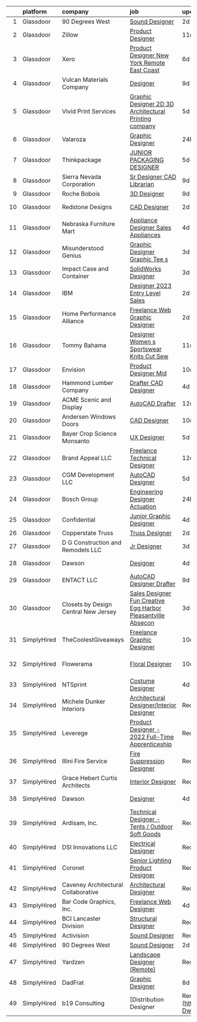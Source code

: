

|    | platform    | company                              | job                                                                                                                                                                                                                                                                                                                                                                                                                                                                                                                                                                                                                                                                                                                                                                                                                                                                                                                                                                                                                                                                                                                                                                                                                                                                                                                                                                                                                                                                                                                                   | update_time   | location                     |
|---:|:------------|:-------------------------------------|:--------------------------------------------------------------------------------------------------------------------------------------------------------------------------------------------------------------------------------------------------------------------------------------------------------------------------------------------------------------------------------------------------------------------------------------------------------------------------------------------------------------------------------------------------------------------------------------------------------------------------------------------------------------------------------------------------------------------------------------------------------------------------------------------------------------------------------------------------------------------------------------------------------------------------------------------------------------------------------------------------------------------------------------------------------------------------------------------------------------------------------------------------------------------------------------------------------------------------------------------------------------------------------------------------------------------------------------------------------------------------------------------------------------------------------------------------------------------------------------------------------------------------------------|:--------------|:-----------------------------|
|  1 | Glassdoor   | 90 Degrees West                      | [Sound Designer](https://www.glassdoor.com/partner/jobListing.htm?pos=106&ao=1110586&s=58&guid=000001833095067599844d37318fbd9d&src=GD_JOB_AD&t=SR&vt=w&ea=1&cs=1_2f0c4f08&cb=1662967416991&jobListingId=1008129217065&cpc=149B3D5996025BBA&jrtk=3-0-1gco9a1klj4hr801-1gco9a1l4h4dk800-ab4b984b42557acb--6NYlbfkN0DdLn5tXN_RiyJSiFodarGZFJKa8s6F6AK0THPBWp05MWFlkDe5FfH80RFthirOBdvnGxIGgD2OZpTAG7KAbVEBNezLEazsar8xjlqWzN9jJGLSv9lbunwqwfJ8_STZmDELIwLfBYLjdEWYtzi-gwNrhIz-Gtuz_AFQaq4bMUqsItB6iQm1_ip4KxKzXZRfX64FGGgpNwngZ7XgyMBsPtz-wNHIfLmisrb6w2pvbjnLiJuUAVI9kRRUB8nNsmhNAfe_Yau4l3QzCvh4A2ZSbLAnf7ek8J5cCeE2DLmw0KdJpJG3O-_FdvE3nRhP9SuOp-pD83n0D-i2DCwf50pc-UVpyI2NGaE7IX6NMUiC2LYZowG0Ebm6sDGmnzBxM_9yjj_NOuGwfZnBzScZcaXD2J4lUksFkdo0ozMZOC4o0rNGJV8POLtiSGTbYZbLqVTx5heM9_HNvsPWd8bJIHmteOQ9ZeT-HfLVvMdo6ci1W6AooVPUdIUixRHU)                                                                                                                                                                                                                                                                                                                                                                                                                                                                                                                                                                                                                                                                                             | 2d            | Remote                       |
|  2 | Glassdoor   | Zillow                               | [Product Designer](https://www.glassdoor.com/partner/jobListing.htm?pos=109&ao=1110586&s=58&guid=000001833095067599844d37318fbd9d&src=GD_JOB_AD&t=SR&vt=w&cs=1_fd6c6466&cb=1662967416991&jobListingId=1008105734825&cpc=3BA4CE39D5B5DEF5&jrtk=3-0-1gco9a1klj4hr801-1gco9a1l4h4dk800-923d093315a463c1--6NYlbfkN0ANMurRYyPEXg08u6OamUd1Mvhk-zhFSGYIZgoJR86UvYL2v6MoUqae-sD5DnU21vqzMUfcrlxXldGlpvZ_A9LcSbv7fieDI5Q_e0eCDabZQJSfXOKXU7HhyZwRBWFH68mW2QkyUBY-1UqPK4A2Y0SDj9Q6XtG2RXC_FvaVnw66ZvehczXT0hXJyN8LrqdK0g2bmUB2rwIFREQVbNG684pr7FyfZvN_aUfdj6uL5FzPBeDArP-d4Ox1vJ6t0BovhkDRDLBwgnzcjA-v6wsQOKJPgiA_iTfETW4V-5e8ImkTDkYCyuLySIhQwb3YZDqryZyJUVwMSDnNCprxyA5L8rjqT-aB7AlRQNaKwS6OPqJ2R7Ccr7hFps-DmxWS5n3hwoV3XSWQCzFIhsNcD65FBuYKjW-yxAKBfBChAwC5wqq5IwD0-701BXJxNg2FxrBaJPUPK8bxtVMZ8OST-ABEAGriE3IRtbbS9FeCWpG8Rqm_3k2NbbH7CpMeLU0gnkpRPNteFE5ZaXpGpKjgs5NvED6ICcHS_VWX3NP8s11c55-PZecbjT-5-3TsQKP1_rFvlEVnLrbAJ9E2e4vFwrq-MhcWnViLbzatpmP_58gfeAIEtusJIhT1XAtoUY3F3PpGUmRyso2WoIUpj2NTVxkwkQUqfyYp42L50EZCDZul2ZyYKtrNyy_5Ub4BjNTB9JvCTyAWonJDLiPJGbf1aSgcz5TfEY6qbqlHJb_lMq25mFEKyM6WsK8C7_fP-HIf4aN3zeGZJia6dxIKpoLxlbtVnY3Ln0e058TpNWlHd6LmOqsY8QmE-Dq5EYqMMBVLQlPbQHPFxlZ7AgKVxJPrW1c91yNpPBA0IccfAlAVKEnjIkzymGzLyT24txb7Cvmkeq8VP1g%3D)                                                                                                                                                                                                                                                                                  | 11d           | Remote                       |
|  3 | Glassdoor   | Xero                                 | [Product Designer   New York   Remote  East Coast ](https://www.glassdoor.com/partner/jobListing.htm?pos=121&ao=1110586&s=58&guid=000001833095067599844d37318fbd9d&src=GD_JOB_AD&t=SR&vt=w&cs=1_41be224e&cb=1662967416992&jobListingId=1008119464057&cpc=280AB1FAEDD8D536&jrtk=3-0-1gco9a1klj4hr801-1gco9a1l4h4dk800-d42ffd1146131f09--6NYlbfkN0COvs0giDBQSZxCgxtGlP9F2rqb7f8qKMvTQKRfo9Z2aBBfdNwhT-PCbca6Tg6UbePLXSL2kZ8wB6QVlHX3jNKcLB3QdhbnaHtCR8dPv0f5XN7MxS1xg2rPm-swsPuD68rYGuZICUqkSSh1BmczAVfWYENYm4GY3NcwVq0TyWHY8ONw9rx7low6CFFsyZyTqD3aaqxgsjtyJfU2QzhKq0GNUkSRbRx1J547Dmd5C_efPeqWk_1LrlQEbAZuTqX5JC2XPFW_Ho7xWWE8MojFemck_zIpUl_m-fiBeF4CbD-eY9MNkyGGWikTqcCroa15RuLdbyQRUj_KP8TfVgRbl-6HHba4M-DItiZpBG20rv7jwQsEIsL-txxw08HJAUu1bQmeBr29vbZhCgpDHUvwAEpmD0-k7UNCNhvJqFbOaxSKUWiKtkJISVZE4HzqrVV13hAtpk7SiOMJixSWFiMKxrol6r2SHj-87HY_2z7jMqOmbJ0k52EuXFHCpzngMSQmOWTwPINn0nokyo3FUGXb5-ly08tkjZV6MhNuyw-OXkewYCwSONHHG2sbHAqcMPS0Zdg%3D)                                                                                                                                                                                                                                                                                                                                                                                                                                                                                                                                                                                 | 6d            | Remote                       |
|  4 | Glassdoor   | Vulcan Materials Company             | [Designer](https://www.glassdoor.com/partner/jobListing.htm?pos=122&ao=1110586&s=58&guid=000001833095067599844d37318fbd9d&src=GD_JOB_AD&t=SR&vt=w&ea=1&cs=1_bec5d669&cb=1662967416993&jobListingId=1008114278570&cpc=84DBBAA61F05C438&jrtk=3-0-1gco9a1klj4hr801-1gco9a1l4h4dk800-56943ce7c08e077f--6NYlbfkN0AEvZoegO_jHnq5KV26G67eWXKBs_BxN2zddcmMCaXAesBSOgTCT5DsHFj97Iv0f87CbrNyUAAVRW0077dpKoe-iwiDJ9BY04NBsV6fh41C90DUyA4XSITbSqvgDphEnbZTaXfzapCyd6MHj-BYJ-1fa02IGqqDEutU8ynsAIvvbPTlCqlndkABZ5pEzj4CPB5Un3uYtJ63D-K50Epw6wlXEr502HsVRfSQ4UiKidCfFfS77J4-i7hyqRDIgd99RZUAcBwbMF9Q7trrNmHCwrYYGuPVkjtcBHJ43yxTeZvEiGCGxtD_RzuoMw3x5WE27vStBu4aeCiel_VgxLdVGmJeFHisvylhIUVPq56EAo-T8sGCD_jSRH1EHlGA7t_3jNTBGH_DEgewRr8ZjWJJH7AL6jzUC3hqyIHMDJM-myIZEjtLDw3_sWNGTDV1KL-7319bWV8R0MOIOgMeSBstH4gbNdvDisBb7vPHUCY2C_WYDqhbIqW2vRl5rA5G_Lvyf-3Wi7czjJoZdw%3D%3D)                                                                                                                                                                                                                                                                                                                                                                                                                                                                                                                                                                                                                                                                       | 9d            | Birmingham, AL               |
|  5 | Glassdoor   | Vivid Print Services                 | [Graphic Designer  2D   3D Architectural Printing company ](https://www.glassdoor.com/partner/jobListing.htm?pos=119&ao=1110586&s=58&guid=000001833095067599844d37318fbd9d&src=GD_JOB_AD&t=SR&vt=w&ea=1&cs=1_feb9b7cc&cb=1662967416992&jobListingId=1008121826162&cpc=A65DF3A704A48F9B&jrtk=3-0-1gco9a1klj4hr801-1gco9a1l4h4dk800-6d07501a753a39fe--6NYlbfkN0ACTeRvGRFS6hadW-07x_K1RnsIE8OdH4tufuZ5eRAiXsy0w5YibZOSJfbb0t7u7knGur1MZ-GmDUvE1SOpAWM5qP5oym0oaJHlEaJyuHJIYnySQnGZkAxX0Ul4hjtIbyFip96yasaCS5Zh48T8x1riyFEQNA9i2BKg4LCpvDPQMIE0KRQzSjWGMuHj-d7J9l7AQooVJ1PY_EIr97crvSkkf43bqiVJ01fcjvqkQ4XQ7dZUgOQOXMzI9R8wa-rlLxF6H_yFN8YxZ_Ech7zovQNeAqcKzpe7BPPLwYnRBkq8u1LDxHkd1g9TVxYpjCF5bN9R54AaTdwRvuwplu5Bw0FZ3rhGwmeMT-vO_naNGNloeptGFvpgFQEkPz_n6yxKg5C-DVOvVHzFFskT0EShLL761F2jVLu2wpZEnWLO-zCZ9yykFeU183-ta1exdrihM7uS-wTZ5jAY7Q306VCOEY24HjDZK2rKiUc1HxC4L3V_F-6HPNRISdM5Uy0A7cqPu9lxfHU7wqzVkl7py2XJ1hmI-fynUMu3-89XkCTMbt_fLQ%3D%3D)                                                                                                                                                                                                                                                                                                                                                                                                                                                                                                                                                                                      | 5d            | New York, NY                 |
|  6 | Glassdoor   | Valaroza                             | [Graphic Designer](https://www.glassdoor.com/partner/jobListing.htm?pos=120&ao=1110586&s=58&guid=000001833095067599844d37318fbd9d&src=GD_JOB_AD&t=SR&vt=w&ea=1&cs=1_09f3f982&cb=1662967416992&jobListingId=1008131768890&cpc=5C70DC7FEE0D01B1&jrtk=3-0-1gco9a1klj4hr801-1gco9a1l4h4dk800-e6267bfd659e4f23--6NYlbfkN0AtR68e5gWpPxoovZgA7Udo-dcymoK0NpHFMpIgh7LYzwChfRPQL3OTxXxj4HEbQwurG7EWTXZyZ47nfWRyduCn3wXSuVtnUFNfQIbI_3fmKc8qm7hOY_FTyyS4zJWbe2OsX07m0XnTZx5YC1tPO94b4DkFMVgNJJR9Xe881P_pQptEBc7MH2yAG1_g-4NQwG0X5m7EdvpbiYI0mOGTE7zenix4NcvMyEhV2r2Jv2aVMBFY29nKCVVO3kbYZ-zjlK1KOf-QbwCQ2Z-63aIEqlePCrlTX5ilhCd4VVFjej_-tnYGieptxGZvfCCSSq-IbuHiulhSm3A3v-foM_xgo3Wjpif2atQtTJ9klaZwrlCH8coZTa40depe9XhdXUsqgXIySnfu4hOiXj-ayzDQUoaoQrH2WyQpupxLwiJksJvscDaTlf_r3Eqa_Wq9Lx3yGNqnBppWmgjEoY8d94z9GTwuThCtJ4mUlGkaSZwK6RblEJt931xE2FtraMg3lqsMz-jtOxn30UxCAQ%3D%3D)                                                                                                                                                                                                                                                                                                                                                                                                                                                                                                                                                                                                                                                               | 24h           | Kansas City, MO              |
|  7 | Glassdoor   | Thinkpackage                         | [JUNIOR PACKAGING DESIGNER](https://www.glassdoor.com/partner/jobListing.htm?pos=125&ao=1110586&s=58&guid=000001833095067599844d37318fbd9d&src=GD_JOB_AD&t=SR&vt=w&ea=1&cs=1_a400d1e0&cb=1662967416993&jobListingId=1008120815731&cpc=82B3195DA92CAF92&jrtk=3-0-1gco9a1klj4hr801-1gco9a1l4h4dk800-dc8a50ed25998491--6NYlbfkN0AuM2h-FiZ6pxynkFwuURbyk3E40t-YBgtquBS1k8iiYKbZwF-gcUOp-YpCknliwipHRnu8VAtQjUHCW9hggfGl4hnlPlMkaZTH1o3s5IrnqRXB0KOXgk-5XhkOkeVkfyffUToh202prnM7r-Vi7fgzwiT1ev-hpx8-nYxdXwEEOiEBhrOWM8S-bnuM1RG2QTmAOvqTSFXIJC8WEvJnWSq1A3HJ72JmUJg7j5Z8SfkObbTX1rN--zh0VIFyimVSif6ysDoA9VVMKOe3dUCnfnRM5fBGNKyra70A042GgVoRIYpyxXajRH_DmgwuSTs_WaK1uhowvGNF1yMYfl9d8dO_4DOAGXGGXalDQ93_AoFGU1FoZzw78RVeIcZ8gs19S4ZN5NK9bxQ-MB5GGi_5SavQyp2nwGULA7I6vXhZNqz4ZZoYlObsfYgGPpV1UB2iL9kpxZhiMSaXyN0myanrITXu9BwZinpAnIAvQwCBqNpdFsOmks-w5QnNyaDugBPrmTM%3D)                                                                                                                                                                                                                                                                                                                                                                                                                                                                                                                                                                                                                                                                    | 5d            | New York, NY                 |
|  8 | Glassdoor   | Sierra Nevada Corporation            | [Sr  Designer   CAD Librarian](https://www.glassdoor.com/partner/jobListing.htm?pos=127&ao=1110586&s=58&guid=000001833095067599844d37318fbd9d&src=GD_JOB_AD&t=SR&vt=w&cs=1_2625a4b0&cb=1662967416993&jobListingId=1008114666264&cpc=39A4E8CE329AB187&jrtk=3-0-1gco9a1klj4hr801-1gco9a1l4h4dk800-9855b2237fa54215--6NYlbfkN0D62_JHbrgYxlviA7FwbPsL4TkqsqsoMMqCOTnkHNAsjFce8vIDdSOySZ44GhM1jDwBKAe_FvLiNSXhVHoHiUol91HJUqdRO_QRcBG0p31Rdlq_yi3AbWoVwQUWgP5XCtf40fhMkiszQPii2jrnypQwa3hpjFU2G01zAvcuj8LbkHX-3RIUXxEovcrVNeF0U3VM7bjb-krSR8JRyqISmmppUxq7Ld53JCzzlVuzAXJUuYqlflPcqTJF-TrOzq4YSfwhGKFF7VfBGPKP7jcxHld8yMQHCimlR5dyswCUkQODt63NzKf6KwUJEL2MFZhRWSp_XPljuvyRpFHfh-BIQJBBON8Qa_9nBmITNmxVnk11jKGVLgIW0dk9E1yzoMvsUSTccaIuUaiXb-fVugMxONjO_UXOKCOQDpp2WPWFPaB11ScNMRPeFi8INiwI00-DMQDYNnia9ekgqOAXhNyGd_w-t2BNyJCRgk-si68I4LE7YJ4SlHtZivqJyt3OxthNoFeCylMZNCDu2MK6ZjPjYzSBqsR5XnlTDmRP16c8TRYmPA%3D%3D)                                                                                                                                                                                                                                                                                                                                                                                                                                                                                                                                                                                                                        | 9d            | Englewood, CO                |
|  9 | Glassdoor   | Roche Bobois                         | [3D Designer](https://www.glassdoor.com/partner/jobListing.htm?pos=108&ao=1110586&s=58&guid=000001833095067599844d37318fbd9d&src=GD_JOB_AD&t=SR&vt=w&ea=1&cs=1_27cda034&cb=1662967416991&jobListingId=1008113790270&cpc=D01F56F24F237C35&jrtk=3-0-1gco9a1klj4hr801-1gco9a1l4h4dk800-e43f062140853234--6NYlbfkN0BKk0BP73Edisr-wZ1rS4C1GbKnMOsvdEpjijXua_ZIviSv3mvQFk-cfmaFMWQT51CDV1OtzRpnb5dnmyueFdsVUe5Hd5waglllH795DWP34YlpCryXhAavGH9OU89PQKkwlEfQkedyRUJEOTI-GBL2gjSbdos3_qHMhupJS_RKWMJdVNWe8A-WOqcARP-DiMkSjsCoJDKsK54wb5zxEgYXtJ8qcqKiA1jDpxKXCnssWUXEcuLbF_d3801YI7odJSk0IX3N-jfvCHXieMOkREEmMQyimi3JKSZW47gwq6KzC8IbFJ4LiK2qvYpdtOZhNNxsInESYQ4Z0Yp1LGFLqrnKJBBtYZ_nJXOQ5AWzfyL2-3NETA7uIqArvICWMMy8oqBrE0xwOvdJALftNhTqhJctXShlulp-YZRvkqUHKVSrIIugs9XX3Z80TTUHbbT0tdLjiDissu-xQlz6C52k4pBKoEpz96yqxE-3F4vsRBbhnmgP2tcsVVVb)                                                                                                                                                                                                                                                                                                                                                                                                                                                                                                                                                                                                                                                                                                | 9d            | Chicago, IL                  |
| 10 | Glassdoor   | Redstone Designs                     | [CAD Designer](https://www.glassdoor.com/partner/jobListing.htm?pos=117&ao=1110586&s=58&guid=000001833095067599844d37318fbd9d&src=GD_JOB_AD&t=SR&vt=w&ea=1&cs=1_3c1f6a80&cb=1662967416992&jobListingId=1008129161920&cpc=C17E88BEEFAF6676&jrtk=3-0-1gco9a1klj4hr801-1gco9a1l4h4dk800-d4798d5411efaf2e--6NYlbfkN0DXWux1WQIe7je0xsE_mThw1Q6JJFpn5k5wpj29FbMjA0GnifkvNQIdq2lDpmuENrWWDVJ0TnhKybZhiQnAydaAlUWUpP5_tJCx_787kJAyM6TqlDkqFc6RK1X2M7VwZss9tCZyVeHX_kcmgHdRTy4ZJPmGVst9wVjKhOpu5HCyobnXwHvpOd87mybYsm1ctJFTLNnabW4jzcER_8_umu8ON12X5ZjfRKUu-61EV2wnrmJ2SCRM7UwH6dJYiWsAkTK0buRLGTsEVxRnZl9ylS4tuVDvYnygcqSd25DHHlf3nwZhnx9WbOp5B0p-WufA8XgOm8xAwv0S_RgP-iJe_918T_ylW1iBsaPTrfA4f6Q2cCCR2ysfcT06noYsWzxfG6WjEKlpnopjZeE8DE4mVxGWzLJyZGwC3Lq4yf8dkQ3PNRTwK1NlvooEKFjGxxlCf0Xwxrwix6Xj2cH-4tZ2JntXtp_ZfSNdWxeI-fKIcJ9OLcA5sX0e5Of_SAyHnra0gpTJ2SuX7pL0Qw%3D%3D)                                                                                                                                                                                                                                                                                                                                                                                                                                                                                                                                                                                                                                                                   | 2d            | Colorado Springs, CO         |
| 11 | Glassdoor   | Nebraska Furniture Mart              | [Appliance Designer Sales  Appliances](https://www.glassdoor.com/partner/jobListing.htm?pos=113&ao=1110586&s=58&guid=000001833095067599844d37318fbd9d&src=GD_JOB_AD&t=SR&vt=w&cs=1_3370cf51&cb=1662967416991&jobListingId=1008123848612&cpc=155EB9D5185558AF&jrtk=3-0-1gco9a1klj4hr801-1gco9a1l4h4dk800-b566c3e69c449c60--6NYlbfkN0Bx2LbAMGaa1rfOK_nDgFH7iPSITMHVlgswTeCEeQLKjCuu1dnVq54j81YJZ91nc3LcYb91SB40Or830H_vC0QhGidpHyfhtswLeLdRXwHg2VobHCluC5bLqDuskCk--awbykmmU8LaYYnUkuPN_WOR4J_O3cajpHnYFejmGI7cUQGIrbYhRl2JJJei8EwGIQ8FnIMoesOHDTaFVjAinNTdXk4uHeJeC6dLhV5uR-ewU-mKtSq30HylewjXCvJu51niXAXCgh6LKXdkt364B9lQXK027_63RvNI_w5OEgRDdYpldBi9AEwewTKW9TusO_ZtgW5Hv8JFV0Sc28JPGjx0PCu71nwjlYsdGNVnPq8ef6uXynED0Lp_kc4591-eMnNdV0HiqyA0em-glOXlvw9T1HXaypkRfi_0Z--2wPxFoBRiSuJmh566L7MmTef8w2obOS904gwygzh-NMcUOynCCQe5a07pzGQZ87zlK-XVT6KV5vcxYJHc0dUdxlhJiAlXfwLdGqm-1xDnMXMzcvT5QQ_HAAqFWMf2xE2pZK8qv9NiQP4IWm0NV5BiMEKDCtjT4RIQwaVTYW4FsGddfzVUFZg8Z2bTh831C9gNr5QcfsxIG7opk65TW9bnHMRrbSNFALIGYu1K8XRElfHn3aFwlgPW-ZCuJ0A%3D)                                                                                                                                                                                                                                                                                                                                                                                                                                                                                              | 4d            | The Colony, TX               |
| 12 | Glassdoor   | Misunderstood Genius                 | [Graphic Designer  Graphic Tee s ](https://www.glassdoor.com/partner/jobListing.htm?pos=128&ao=1110586&s=58&guid=000001833095067599844d37318fbd9d&src=GD_JOB_AD&t=SR&vt=w&ea=1&cs=1_842c82ca&cb=1662967416993&jobListingId=1008126799380&cpc=FA84DF7EA1EC2398&jrtk=3-0-1gco9a1klj4hr801-1gco9a1l4h4dk800-a56db2fc3b539672--6NYlbfkN0CtwOkgDuej6vPfWODMxjOIyNEohQmdYMppGq8y8dOpBjbpduG2qn5BkGBKDVpX8eYQ4-eG7Ve-hsOEWTuhFhWp1MsojCD7OEQi0PGri2_nE4CLlYlEJb646QbR1HVHs3mGGdwjrSh1IhOTmKcj3_Tou8-elZ_bdiTKP26Y2ZuPOglc_R0fWifG31-9ymkjR3fMMQ07Sf9qO0ihypRxOA1FNpQIk3pcmSKtcexDGEw55APlTzgkeU4t_MCifsIiESO_tBCjsxOCG7lCCJmhzFCg3LR_mXMeByGx46vwKSf_RP_FZeGzGz1D6sMeZgBdXr7yY62shhzNF7VqkugyDPMGNtn-4gtJm_uKvr6vdTJQrfHqmnj9GseleVnSsVvRCb2lxhe0hvUpeS7ulvlsextxTbFxNgZXLwmIB1NV1RAVUoIfv21FsVDEKg_xjpeAn-L7MXD1ntWNAjoWZ4VVXgonKw-MZtqRIkO4OAkaePJYf36novUMjKG74NtwP628m1o%3D)                                                                                                                                                                                                                                                                                                                                                                                                                                                                                                                                                                                                                                                             | 3d            | Los Angeles, CA              |
| 13 | Glassdoor   | Impact Case and Container            | [SolidWorks Designer](https://www.glassdoor.com/partner/jobListing.htm?pos=102&ao=1110586&s=58&guid=000001833095067599844d37318fbd9d&src=GD_JOB_AD&t=SR&vt=w&ea=1&cs=1_9c033b96&cb=1662967416990&jobListingId=1008126455979&cpc=A067E1215C4FD57D&jrtk=3-0-1gco9a1klj4hr801-1gco9a1l4h4dk800-e426173f74e3952c--6NYlbfkN0CKNvdBtBh9SnuMcnkEvhJOJZTsmZHyY3ybnWicrfIHv2OLB09f1P3_D1gdcXWRr2OaZOmfsKDYvSHRFWEk3IrNYeg79NIDVLF3MZ2f-TLiq5akV4ViRizpjlEAibrOkr5j7WEfzGdIXHXJNBhP5si9OGDxawiSSg-4H2uz1sSUy7V0Jq0KaS6tbUPEW9HbVGX-j1WdUUPCSwkOp47sZ3Zw0wfL08PlbPcUJ0vDbWoH9gF9NexAzbzZjFIjoSS4VfvyWHjJGoXubuGIw45wWZ2aAPkUxnlJ9yVQbBYxhIze7u7yo7z1FTjLH8ws1EUW2asNxep_M6Z7U_3OcDWzU23-kQzNX4e4TlBq0mhMeGFWK1-01ywWq3Nr7t3GxcDWfn2xFeXuCivqVVAnmS8v3sq_cS7ud7b2MwQoeQ3MxpvUFIgufp8qugQWvQnx-p__4rrUlNSA9qRsJ-FO5fOVUV87SgzsEOjdwb3rFggkGWqTLkLqMjbyQe-5Udt-DeD3_0cInb3AKiBY6w%3D%3D)                                                                                                                                                                                                                                                                                                                                                                                                                                                                                                                                                                                                                                                            | 3d            | Hayden, ID                   |
| 14 | Glassdoor   | IBM                                  | [Designer   2023 Entry Level Sales](https://www.glassdoor.com/partner/jobListing.htm?pos=116&ao=1110586&s=58&guid=000001833095067599844d37318fbd9d&src=GD_JOB_AD&t=SR&vt=w&cs=1_1893eadd&cb=1662967416992&jobListingId=1008128772292&cpc=07D58528F3898F33&jrtk=3-0-1gco9a1klj4hr801-1gco9a1l4h4dk800-ac67045961d7dda5--6NYlbfkN0ASsx9s5kYVCGTGnmC6Xh9NWSoe0erEY_uce-MxN6cSfhCFF8tPJks6RQ6ru_yf5NKDqaMcjlkCnejbZMc2kfmAeFytjFSPIe7XmznJcN8GPtPmY5Pv77bEvtALpt3p2I6vWV56CRZ5FkKIQsQI59-GlTpq54Y4bvmWQCWd13zv5BKKupyTLrhx8PuTLPvZUeWamc1dn8P6jFWBNrqy47Pxi2dv9zcMNfRcDc0QvskgZnKxzE25GVRD3SCUEIrzp4pLmwNbYTI-JaKm1QQLUm5AbNWSn0XHGX8nNnAVpaITWkGuCCx_6UFYw3OwnECnLHYA-SXwLteSzIDOv992ULuRs6EJjIYCUb-7rr49t3bdSQnjTUqOp2NiFBMqh9-YO_RcgSFu4wUhPGS_DSnjX_ILpmddAeNecglnR6J2IfaF0UiHSdHn7MsRjnHf2dbI-DfqREm49-mnO6yHDRQuwBgDQvELQSCgMlp4d4PVcxNU0LJ8GGXVhWMtTgTMqxUU4cIQOF0fgChKufrul1tkH2zOZro2HXifPKpW9u4cbh3P8v6Z9WIlDZVpKWTSsHh1j5S6tABs_7T0CoX891A7fLBNnzqmcilyxUJB79fQ7jx9X3lAX_HEWcPdnlt67_T_0iLGpa5uaXlpQTEyD8B-tVQRuIx5CHBo8KK9-dAQKm_aGS2ILuVmBaZ1AtkTxXx5hhQ0Xv-2tPVh56HGWmRV46wWIbRpPPsskMh08TcOkclcQ5vOi2Nq5k6sZLJ8pUSc0uuMzN1Zf1pSYpZEeVGIs2cTGf7AKaYo2Qgx_98dwixJ3vrZXF3kgv9cRGo5IaPWzTR4bdpcBL1Jmfc8dAALCp9ulrSXhUqcaW2YXzCWCZXJyM-Cn8OHpMuF7gqJxf6tZHeyF6OmPG9QyFiF4X7EXoHnGx_zFOkdHf3EWBfD1nttRgKuxO0bWASER9AnhQltt2q49uVJ9hHugTzFAEI724B_VMMmroyXBg8FotE2Y4CVFG6GLphfhCBYCgLZdg20rDuOfAkMI_49OPvoPheWJywe19JhlytW2TtiXJBs3BVe-wb5ol7fAX9DcdpejShNTs8NCMHYpdpMf7tzQsbx1Otu8F_HTotUyWnX_f1nIWvlJ3wouL0C_CDUU8bxijzOnnw%3D) | 2d            | New York, NY                 |
| 15 | Glassdoor   | Home Performance Alliance            | [Freelance Web Graphic Designer](https://www.glassdoor.com/partner/jobListing.htm?pos=129&ao=1110586&s=58&guid=000001833095067599844d37318fbd9d&src=GD_JOB_AD&t=SR&vt=w&ea=1&cs=1_4d24b9c1&cb=1662967416993&jobListingId=1008129718011&cpc=C4A69CCDBB3B9599&jrtk=3-0-1gco9a1klj4hr801-1gco9a1l4h4dk800-6790b72d006f0bf9--6NYlbfkN0Bb0AVhIpjj_tlEh-4o_0S9F6AzKKuxoLi062JjoJH1wUx6ZD4j_Xb5UfApPNtGjCgPxOxtwumL3hw0lvWISkgDDavMilTeVqUVwS6YD4jxw6Cr0k37qLpXftxbB1_ifEgnaqoW-CvwHLIWt9YQuZTjHqdAAsuTxIuFKFNkWIKFRmyl2Z71vO6Qge7QVCrQLpu4nrs0CKF3b7meZWZfqhod5CBNdbobE_SIUNQ6QZRwyHa2FoQFHaWG21LE_qKlnzLAfjU7sXSRHWcDn3Z-RHjycfuZN7JFzamjEjtose_19Nmbhi4Rnz6yb7WQx7sTo3E5y3U5v1olCZkkxu-Lokvzd7qoaIE-qc_ck8lPX4_nWYtkcoEmJ9JZAShWZnUmXFsNvg83iok9UFnYcOV6-NbuHoboL8OSwGGv3khQ0XB4V5FoJ6fg7lE-O3uj82inFVVRIkcPLHp6ckleRhKO8WGJOHw13U1ua5BVv1fN39kS22LJ7YIW17i3GWLWX7INacc%3D)                                                                                                                                                                                                                                                                                                                                                                                                                                                                                                                                                                                                                                                               | 2d            | Remote                       |
| 16 | Glassdoor   | Tommy Bahama                         | [Designer Women s Sportswear Knits  Cut   Sew ](https://www.glassdoor.com/partner/jobListing.htm?pos=112&ao=1110586&s=58&guid=000001833095067599844d37318fbd9d&src=GD_JOB_AD&t=SR&vt=w&ea=1&cs=1_f26cf225&cb=1662967416991&jobListingId=1008106138395&cpc=870769263AED881C&jrtk=3-0-1gco9a1klj4hr801-1gco9a1l4h4dk800-e630c2633f18b4ed--6NYlbfkN0D_0J8LWFla8zJ9doFfAnwErLHU3tLe83KczdaS8_YNc7xCDCSIAJQTAQ-LMgLd4bJMGlT2MD4Au2_XU4WRUnCYmBciEzV7hxb5kMxEGOOvYg1481P59XRz9O6ruOg-TMNqqaFNgdnkl6TiP6k6LNvJDmU3fjCfX5GZQ0k8Qn1lGwrekZ0Yiy6hVkdJ4mKtaWnDmAFXDc0o8_1-I5tEdS645SFYXEwa08QL0ywLpB7-WmtlInX7H_edK_fSFgX7XH5u3A9def5B3WOmpz0DAhE-6PEgzsVvjGMmjmALCPs7-iN2dK2pyrj_50jbp5BTJiatrS2X_etamUFNNSyyVK_l4r1GzEivyIBDZey4yMbEvLsDhoZS1U5iLMdxtc7CRc0HAzsSfEmR1vnXoXlVm98jzjBB11d0c3xhQnnmsAcyTIAwUTo_d4CiBRV4sIFRnXpZFri8ArnpLZ9cc8fEuG9hu1Htyupg5sDzd2TgmfCEl3Hyx1DKOw429gmrYM6H5peHvu-PfXAzFdwaL3VkEVBTxKfjO_sxA_nuVxo-nG22FA%3D%3D)                                                                                                                                                                                                                                                                                                                                                                                                                                                                                                                                                                                                  | 11d           | Seattle, WA                  |
| 17 | Glassdoor   | Envision                             | [Product Designer  Mid ](https://www.glassdoor.com/partner/jobListing.htm?pos=124&ao=1110586&s=58&guid=000001833095067599844d37318fbd9d&src=GD_JOB_AD&t=SR&vt=w&ea=1&cs=1_90fd7cf4&cb=1662967416993&jobListingId=1008111964489&cpc=8795CF9063CD573D&jrtk=3-0-1gco9a1klj4hr801-1gco9a1l4h4dk800-f0547ac2df85bb6a--6NYlbfkN0A13XXEAKoVsy1UjAxA2tJa37vkRdGHJdX4gYp8IY3tTmYzW1bJSme2hYNNXIkltTb1C7pHjrVTVPY3HKv5IvH48wUIc4stTMWqsudW9_YRPe_MTKoowjIjrOMdU6BQ1KQU6VkITD5u92_No8R0cfk0LXknGqNygIy8Zp8-rbcdl4iwSQdMjOHL5B7IyblU78Pls_M6g56tFsY9UogwOLk_2xGSp789N4s3WIgx_38E-hTBrvpIjTp3Sd8zXEYFm0343uyvYMOv_1MYJrEusBvGVA522CLssdZq7hm4aKQcdoeXW-mkXPNKQ8XO5W5vurt1BzF9S9YAJCpQeX6EFpROj2IVaHL6jQBNFYYcV6a-6ggdPqdogUT3uuX_V4FBQsLvVtlDs0DbgPb3YP-Kdo8EO4JHb4i1dHjHdkrn-JhdoYGcqg5tPdEJbmHOoNK_7y2D8fUWH21oWT-solvWV3GrkLfiteSokAf4b377UOxhNf9biuQT6Lu37rsgnVXAhd1QxOnCtekl-7BA82bjraI1DaSvMRsBgSC6UfP_LCT3p7t9TmDV8wcwgVhkWEwtAA-ejZf7dCIwLg%3D%3D)                                                                                                                                                                                                                                                                                                                                                                                                                                                                                                                                                                                         | 10d           | Remote                       |
| 18 | Glassdoor   | Hammond Lumber Company               | [Drafter   CAD Designer](https://www.glassdoor.com/partner/jobListing.htm?pos=107&ao=1110586&s=58&guid=000001833095067599844d37318fbd9d&src=GD_JOB_AD&t=SR&vt=w&cs=1_a4d0a9a4&cb=1662967416991&jobListingId=1008123448894&cpc=C0B823A4600C5955&jrtk=3-0-1gco9a1klj4hr801-1gco9a1l4h4dk800-517996fd5cc71996--6NYlbfkN0DGgNtl1_3WZajofBqCfy91B-A8MMdc5oRuJs0j1Xe8gRgR7DZgRVGJ7l1hofl7GtJIIZMQOq8AnleI8xDJcg0sjahA8fx95-2kIdyCxZtoKqFvX8tNdBMU0XxppsjfJ_ARXLseeIe0YTxxbFB7Cbly00BfWjT6Xb-IKFm3eiMTRkFRlZvZnA-T_aITDQ6LHz5HnPdcucUGN-Fe4e1jQsNDPllC-oV0aJ4zHay45bLa35jDLOdu93XUIQVwqGLXc7BHS6c--ovSopMSJk2PzhwdTxGerI6DuKxJ9JNVU2VUt1v98OKlmqqzdlti_KqkrOCh27ZUnfgqaYsVbmetnzZbQpQA9IoJiZaZTfdJlvSVKSECIiQTI4_t4lCI2ILGshpI6oX-zHvXYedcSTGZO2AJ_5FlmlvEneQvzM7vfRvaIi30zhZ6YecyniIYvxoEMolg8Zfkr9ZUDjYl8O08vvJ7EFI1vqmi2wg808XqdFHzk0M4d78y_Jzf8-19O5bPj3qawsPFdIR9B7Hp675nEgcC9Qwhes7uJanaNv5JhnI3MsjChPAHQu-vu1aaRgfSYi3d9Zx5grKizw%3D%3D)                                                                                                                                                                                                                                                                                                                                                                                                                                                                                                                                                                                              | 4d            | Damariscotta, ME             |
| 19 | Glassdoor   | ACME Scenic and Display              | [AutoCAD Drafter](https://www.glassdoor.com/partner/jobListing.htm?pos=105&ao=1110586&s=58&guid=000001833095067599844d37318fbd9d&src=GD_JOB_AD&t=SR&vt=w&ea=1&cs=1_dc39c31f&cb=1662967416991&jobListingId=1008104116764&cpc=532636ADB848F226&jrtk=3-0-1gco9a1klj4hr801-1gco9a1l4h4dk800-6b7c5348be35d860--6NYlbfkN0AuAjYKnBHsdkcMxrD7ZJITXxV72vImVt5xOyKRJQecNA8AfK1fwiaVBkd79BGZWgiTQFw8aVtvXq3K-JvyjpzVuf0G7R81-lgfg6eY6Gac4ofwySOROUzrAp8e3MbBRzFVJWiAhRhC-PObvLDAAMOrusu1XMWN3q5XYBKglCS5VqeAU_-BeXr6McdIPs0DjhlQKyZyp6RMUm3Bp_AEfWzdSOXzMTHgHOtYwYh_UK_OI_5q2azndmxwED7E7G_-A7Gc37vtPKLcUFjTBSbf3LxjgS_Ii-DqQRmQVurxDnA94HQbZJSydZ_-c_RyLxtlXxfc8qZL3t2a1R_BS72haGGpYilHjVtfITpWRtnvWenR974wp80XxPjSiVTvsQsZd7kZQCZZnXYZD4zmPKdS1u04Xzn2ixc7ocgcYaQ3vN97shnOZYSz0RpT89HTEPvIO3VruSmH1iapyHiJa6ny2ToWpvJ0RlmDyeivWXragiVfWCRVpy-DJtRiTWa-rTZOA9SUGabpJb8K6A%3D%3D)                                                                                                                                                                                                                                                                                                                                                                                                                                                                                                                                                                                                                                                                | 12d           | Portland, OR                 |
| 20 | Glassdoor   | Andersen Windows   Doors             | [CAD Designer](https://www.glassdoor.com/partner/jobListing.htm?pos=111&ao=1110586&s=58&guid=000001833095067599844d37318fbd9d&src=GD_JOB_AD&t=SR&vt=w&ea=1&cs=1_7ea1c61b&cb=1662967416991&jobListingId=1008112029217&cpc=F4CC4721A073827F&jrtk=3-0-1gco9a1klj4hr801-1gco9a1l4h4dk800-4481b193b57b9ff5--6NYlbfkN0D5EoDI19pzLD_ZoAvoqM1-O9qeTV9KvYbDAr1-bMzVcUrRYlcR_7Evwy5N56P1_ozxi5dLVDDtesJgYFBLXnaafGeOtEqBRo7CgFkDzmji-MJFlt9U0rAoKaIVgPMBzvyq7CIY2AigGbr3t5Wuz5-vhdn7qUM3nrZzjVo9UmyTfRMLFxRTqrTLDtJfdgHbCxtdWBav0bh7m-kevOm0KC8mTLWxgZZ5JVmEb55Wl2PNGjWB0DsCjoL0kwzbi02BEYd4C3B_nEljLnrjW1ynDNk6c76JqJb8-0r7S4PwEGK_N3sHyrGpf4Hv08fgs_HMD35P0BCrT79UnxxDbPVmyWMJK58RaZv4Zt4f9AwtRfOIU4FfXuk526SA1eU7mJWwMeoVwhliz-T_kqOM5dYKGDuQuEhAkp_cTFyHWYpcRHouRc2eVKLTbhM6OGcFJ4_61iMxsyn6qvOA2Rx8OxhJTlQyEzF8mW4eLttoEsPXr2ELewDCLvkYyYdXL9gHc3DrGfY%3D)                                                                                                                                                                                                                                                                                                                                                                                                                                                                                                                                                                                                                                                                                 | 10d           | Bayport, MN                  |
| 21 | Glassdoor   | Bayer Crop Science  Monsanto         | [UX Designer](https://www.glassdoor.com/partner/jobListing.htm?pos=130&ao=1110586&s=58&guid=000001833095067599844d37318fbd9d&src=GD_JOB_AD&t=SR&vt=w&ea=1&cs=1_c18beeda&cb=1662967416994&jobListingId=1008120906464&cpc=47CFDC01B3F81FAC&jrtk=3-0-1gco9a1klj4hr801-1gco9a1l4h4dk800-765d86f131e55683--6NYlbfkN0ARyD88zZa8G4fZaD6jLAgXtQ8K-B7dWBWCK8oXQKVaKig_6nzqbLjwMGuvQzHRYlOQKDdifE6_stgy65vAR9kGzt5nHuwinqJmJV0r2xVVsZIFHO5Y5HO3Xij9HdlaPIupsyiM--YXZPKrGBfD5yBD79ubhqruEYqvK4wkGLx9W_OW5nouq7F3Pw7mSdTagEFq8JVk70yHPAr9aHxvTdOCaO7uDPbEFBvCjsohdciURJYk0vWfFMgrWeNhLsrv4Bx4RrCMXlgY5475QaPqHFm4cDwTeO3pRkb0uiWhPilco4dID8FdR6nUtlNopFkYfmbLGlTOeRbiHV7dxHrtEuMUXRaCBdPepBlw9O3eL5IKHKlhgcMP80Aj2KaLi30qKKGELvgryD4sFNdPTDvxCBQ4xf8UWsRRr1VjaHlh-Ffstu1CdsQXeRNiF1Qo1uKLz5xnZ8HV_RwKGKgxdshUShSBz2AwefNAhjBnpClk5esizGDRBMOZCSB9-_gBOwJPoN0%3D)                                                                                                                                                                                                                                                                                                                                                                                                                                                                                                                                                                                                                                                                                  | 5d            | Remote                       |
| 22 | Glassdoor   | Brand Appeal LLC                     | [Freelance Technical Designer](https://www.glassdoor.com/partner/jobListing.htm?pos=123&ao=1110586&s=58&guid=000001833095067599844d37318fbd9d&src=GD_JOB_AD&t=SR&vt=w&ea=1&cs=1_24449869&cb=1662967416993&jobListingId=1008103519002&cpc=47CFDC01B3F81FAC&jrtk=3-0-1gco9a1klj4hr801-1gco9a1l4h4dk800-aab9ee2704808e65--6NYlbfkN0Bi-g4OEguhQEx4pjzkmulzkFDPdVMQm6g82nLRMcVRUEL01Dp3X9kPSmmnNzWOasHu-Gxs03dye4zJyUwrpd3ELADV7k0Gx2RQK9tTzsi29UzvHqC4i79Hbjn5WV--G6muOoLF0d9OSlvdkrg1J0SVutjhjhzEpUIP1Ssw_8O3Ln5eXsskxxRT5Rg1a3GYjzkiQwlMJEbLyRWoIumSjUsBXvlbkDMCuCvQe2zJLFgZtcOdqRnTv8keL1rhP8ph3EgmThqVqaOsGW8aEkdw0wWpHU0CFCTekz82MClm27DEtxaUhVFJsZq8x1RdTh_BHWgBkBIXhoSlC8xFU7n-DR1qMThacJWLcIySiMt7tDokIphoX9BAagmCCAOc-G2sMTtLva5o8OsxzY2oqljnhmQZgYdt7R1MnLSIMaftejLR9N8efYbvuR-Ls4mqWYJAj2TOo97_aI4qaKeRzlXkPM5F0MTrP9RZjvXc4YXhaoQPB78ushSo0Wb1_kvTyjaMA2HBp3XAQDAs_w%3D%3D)                                                                                                                                                                                                                                                                                                                                                                                                                                                                                                                                                                                                                                                   | 12d           | Remote                       |
| 23 | Glassdoor   | CGM Development  LLC                 | [AutoCAD Designer](https://www.glassdoor.com/partner/jobListing.htm?pos=103&ao=1110586&s=58&guid=000001833095067599844d37318fbd9d&src=GD_JOB_AD&t=SR&vt=w&ea=1&cs=1_eaef74db&cb=1662967416990&jobListingId=1008121304116&cpc=008CD1D601BD528F&jrtk=3-0-1gco9a1klj4hr801-1gco9a1l4h4dk800-03be66f9c1c43948--6NYlbfkN0D5EoDI19pzLD_ZoAvoqM1-O9qeTV9KvYbDAr1-bMzVcUrRYlcR_7EvM1rjirvi2y_siAzx21CWBceg2IcXHYIRf_e1_qsmackr7d4Y9k1vuuDMjjwUQwHiFZioSLHaZMnxpZ6viLQWjiqcvlrQlE1urO3oYgPvkq7Zov0LSGOHiyrjTSzEwIYbR1oAm4PUaZL46HG8nO5v8NjNsBUQkaU1f2QUyFcevJdzTdIZeOy6bTpKz9riiJQC1-iEf4g7cel8kTO7cKtwbxMjbRDVlldkM2AeBB-g3CmwYum8AY-DEUWtfgdXrp-A37p0mHgxbpsBrTTWNoH-lPPvM9yIzRuVblRaohBwxCNobclFz_tcXi2LE7735QtFWsCEguicjZOVhd2DEVrb_RXddpKgkBXiwZhT3y91Xh-wpO3NAg8NxP6dCEGGlk_A73UrC_4BV6KzvYhCHXcXdy3tRBCC1LbqJh9L3vOulZbEATyCRqRgWg1xvE3PQ2rsv11oCU--i0eo7rbCZQ03Og%3D%3D)                                                                                                                                                                                                                                                                                                                                                                                                                                                                                                                                                                                                                                                               | 5d            | Irvine, CA                   |
| 24 | Glassdoor   | Bosch Group                          | [Engineering Designer   Actuation](https://www.glassdoor.com/partner/jobListing.htm?pos=114&ao=1110586&s=58&guid=000001833095067599844d37318fbd9d&src=GD_JOB_AD&t=SR&vt=w&cs=1_4212466b&cb=1662967416991&jobListingId=1008132935635&cpc=6BF42D0955AE9A34&jrtk=3-0-1gco9a1klj4hr801-1gco9a1l4h4dk800-aa96cc4f8c67aa1e--6NYlbfkN0C6GWNaujYxALY5cE2_tEHrxFJ_nxpjx3wh1ke1yD6QSF_gWAnu0BYVTdBq5zeqwu_YobneLLoKOwofnFkh9aa6NyOiJMyKY03BkC-q_1N-5YnQUTWCZmAzkalFTu13RPG_50WnACWJveZRgkKIqlamXxvQ1gwNL4Bj3EMu1cL14mlXO56DbommQL86TGtV-JHFkCVmRw0lAaB8PZbnNdyC2jcqK98z4ytKUiRXxANO7Eq2vc1JzdfJFE8_a2h2zMG9C08OM-dUnX5w1xQSSXUZlA-YEKtFGFIfeLBLLjBbTcizx2jumshgnnSZAtoMA2t-lDdm8dau9yE99D1zlC1aGtqGrz6UIIZprvynx-shhgdgAGr3Qe-xicLgiEAukXFXOGjSxSVK6QnaeH2QHeTM9YpOOC4vPHZcc_zEz2MSp5nI-z4p_XavpJnoGNb-aPmDqLuUhwsfXB_tESRtAkTAt9MpDTIiwKY04M3kzY4RNhq5Pe5ddbci6n81gUpKDnjrGnIE-8kCcJNEvhebFdS8L2xPXZrhriPomkVbaBhUt0ePEaQkWr_ccSLU8u1_D5B4M_1BAzI-eY2rxtNlRs8JVqvWPluedaLY0B0BE0yCW0xL1d5C1vFR5L4yUDXszeKtAxetYdlrYIrpmDWNMtWkkQxzNo52pdvxAclXkeojilOpHGEwVLa4fUZio1WDFIRPUavooDsKiEZeRRpqAXHoAa0xgOniCUuDumtNNXOzUXNyIWYG9JiU4yazZeEeNwCnCnSIzcxmWNgNdxtLFsP73emNiS4Tx7OoFRTL-2vmgGxQQNBQegm-FsxiMVdGVLAbQmLKIIiJ--5sOuRF6F1n_FUwhdB8-MS8Kj95xmndIbByr0vhH-TBMBEy-SPF-yW6Icb0_7KOGLuOhK7OHj10330pxMdQLJjzhUDuoqS8oGScQqaGidoJF_YDjeNwhvZy0Tz1-NumNrQi8mtuzHpn3lsTSaID_jav_5wswi_9Kf-R4vl1kiK3lh_9J9ZIVOHLk50p8tO6be0MLLbqYAPgsLt81JoMOL54dmExkgjcED53oTo5N_zz)                                                                                | 24h           | Plymouth, MI                 |
| 25 | Glassdoor   | Confidential                         | [Junior Graphic Designer](https://www.glassdoor.com/partner/jobListing.htm?pos=110&ao=1110586&s=58&guid=000001833095067599844d37318fbd9d&src=GD_JOB_AD&t=SR&vt=w&ea=1&cs=1_82aa3589&cb=1662967416991&jobListingId=1008123210648&cpc=8795CF9063CD573D&jrtk=3-0-1gco9a1klj4hr801-1gco9a1l4h4dk800-1c9bcc33ad70421a--6NYlbfkN0AmqJ7AeIJ-lTJls7-mD9_KSTPy0ij-obPvjuKKTWlFkFGwi8c4YOI6u9tlvvE_CANVAuYsa4MGbQCoUNwgazspWIyOIgvYTkzgxQCewe3cHs7vwCiBJEq8D-jmXSC9bk0IAR38RyOs8EEjSoQbt_Yqe5zWg8lIwNIaAsrPXdWpz1b6XpT0vlrd8EOasXuCXJix9oDGeJ0gESoBClivtnKgWWgX6MB1v9tVAZImv1JR7oTCRj6YGfkZBIqHtOK85D5qWBo58Eci1nFiH95SFxRQnjd9Xuw-EFGcwYwwj21vHe__HiriSGBipJrA-tGDkq1wepvjA-YyJauhO7xhpbV4amyfNcp5XjlDgZlwqS_8SXschLJMEtIB13rqEWmlPtJsZFsY2bK6aFkz1H7QqEQ31xquzPTjLO9IQkc5d2cPO_T4qTpuo5R054zmoh7rc1cMSaEbQRMmVue8ZdqE7JUqxrIw-xltu93f96NmseiA0MgJ4bLg1EnNkYdxLZTfIto%3D)                                                                                                                                                                                                                                                                                                                                                                                                                                                                                                                                                                                                                                                                      | 4d            | Remote                       |
| 26 | Glassdoor   | Copperstate Truss                    | [Truss Designer](https://www.glassdoor.com/partner/jobListing.htm?pos=101&ao=1110586&s=58&guid=000001833095067599844d37318fbd9d&src=GD_JOB_AD&t=SR&vt=w&ea=1&cs=1_05eb86d7&cb=1662967416990&jobListingId=1008129146145&cpc=B41AE36405940B97&jrtk=3-0-1gco9a1klj4hr801-1gco9a1l4h4dk800-3d183f7867e2b672--6NYlbfkN0C2SVAOpOeIWQkPp9EeCSLxTLheLRty2uanDx8E9nXZ3uUHHMNExd-X8FirXTFCqdmROMcowHdRTaZBWy2osWAkcdOEzuG1qHTru3po9rYoQkT-x1dH6sPNGT4JkE67CkwahKzT_etgK5gTMRNMQvRXqEmxej9rViVppOO07cZeQHkobcjkItnQ2wjJSMZdQljPQkbGRZ2SJDy3Pk6v6JUVQunZzRjXlB3QPNHf7VzKJqdeaNTNq-0y9cRF20zAZBj7OnyKFO1AJFfvajAV_Zo41PQjc32O7YHZYzqsFnO9fgy_xmkthlmjrCGhPaeS_54beCqG_Y3XikrXKEdCVpJ6sud7nAofZhx5lVa9sKVq3hohEQGKmROuS15AQWmJF4YhCM_0rk4hbsBjHC0Yzv9QwFp0DkXFxGj93TxoknUU2EaInVeLaDYQ6wMWoXm4MjARyMRhuM2K08sYj_p8MBx4A2_D54e3FsCSx-w0ZWJEAsS028ZCBIO4diElSZbUiLNPjAk7A7l-MHdrtmPDoOO5)                                                                                                                                                                                                                                                                                                                                                                                                                                                                                                                                                                                                                                                             | 2d            | Buckeye, AZ                  |
| 27 | Glassdoor   | D G Construction and Remodels LLC    | [Jr  Designer](https://www.glassdoor.com/partner/jobListing.htm?pos=118&ao=1110586&s=58&guid=000001833095067599844d37318fbd9d&src=GD_JOB_AD&t=SR&vt=w&ea=1&cs=1_f4532951&cb=1662967416992&jobListingId=1008127851483&cpc=71D4EE06E32D485A&jrtk=3-0-1gco9a1klj4hr801-1gco9a1l4h4dk800-eb298883035e300a--6NYlbfkN0BMwnH873VyyPpoJYi8SAUc19-9rCj0Yd8biFK2h0hFD2k1axsSWfwRY2W6Al-eiT5iOL2yo_a0r0JsOYAOcTSPxrWdnCRtOLtaf5NGP-6nuic3kiZBUytfflMlpECA79eVxgz0eWOcO9bQjt_tOsdTdSpNSO4-P4LxBklFNLkXKor2J_29Icadh-H-j238mlw7itfotqMDUTp2XahKSwuEjBqw3iWNx9FZ7W0gvCaU6NQmD0wH63Q4Cj8yUQEPSYOAbC3KWDXuIkb6kYN6irkjwTeyh8KdUblJnu4AmevjnXJgzjITlDkWt9I-8S8oNsfCyVJjXEHHibFFWTA120hGlMArS3DgbEYvbaVrO2wBh2imfWXD_d_M4YmeghiHd1hfwVpVhIAb8bPblBGLwMs21v-CVbnWliqXJuWNFYzQ4dF6Ig_FOGrStkGWyY2tYdl8hbEtfvr7H7BB7lo-XI7IOhtPQGXKGIth-cvlIIYqS5WXXxXvqn5i4BImMlQoM0VuVLYzLFkFkg%3D%3D)                                                                                                                                                                                                                                                                                                                                                                                                                                                                                                                                                                                                                                                                   | 3d            | Lafayette, CO                |
| 28 | Glassdoor   | Dawson                               | [Designer](https://www.glassdoor.com/partner/jobListing.htm?pos=104&ao=1110586&s=58&guid=000001833095067599844d37318fbd9d&src=GD_JOB_AD&t=SR&vt=w&ea=1&cs=1_664331a4&cb=1662967416990&jobListingId=1008124946015&cpc=B076152010A3B66C&jrtk=3-0-1gco9a1klj4hr801-1gco9a1l4h4dk800-625cfd642b1d245f--6NYlbfkN0APSguSEWAIZK2dyDFtq_AWfz97TQpd1O4ud_e4uxY9PDrqoRymVlNMurt1y7juTslOX5jrZHvMVwkdtS6BmpSDOJV-czmneKKCi1aneYtrC8QUPwMb6qulrspYWM3rOVCYb5j2G2N_CaJ80wIDzBAq_IK7wRxUwbHysFmsF4MNHEROvizUJuuphSgigN38-zFz1iVB2dKJF2PewtRICyV0jJFF1331NwNoP2WsDbptJ8vgFy20hFzoH3hZ5gTKf8xrPtJTQYYJnm1DpEIA89mbmp27Sejv_MmDeAulCuS0OUfOv5EMSM5SHWMzYQOhZZhS-h-qYPXnqFiTjiqGVKGsYTrAlOkjNO0f8GvsMYNuqUqi1SyGAsG0Pk0gRJ6R9PTSJ4dxTIk2_mO8DyyzxRoP_RO-q7S1tINiaNJZFGJQrNXxTaXNc9EAoCKAAQ-B48qKUsfLEA5cxOo7hrcHRxjDbJamCq3JVkmoi_FXNqPlaPn67SG0xXQwYv7XM9ukvnlgqom0s17ThR_JMU8g4GYDgfpRy7I43TKtizULNjzPyWwSxAiAY0PGMgp7FhKiPJQkplQSY0YEG_GV1w-nPu53eA3lI3JvSshsMPXEMpLcR_p6M0CngiT_)                                                                                                                                                                                                                                                                                                                                                                                                                                                                                                                                                                   | 4d            | Columbus, OH                 |
| 29 | Glassdoor   | ENTACT  LLC                          | [AutoCAD Designer Drafter](https://www.glassdoor.com/partner/jobListing.htm?pos=115&ao=1110586&s=58&guid=000001833095067599844d37318fbd9d&src=GD_JOB_AD&t=SR&vt=w&ea=1&cs=1_5bde849e&cb=1662967416992&jobListingId=1008114520428&cpc=663B5FE45D73772E&jrtk=3-0-1gco9a1klj4hr801-1gco9a1l4h4dk800-f0c275f9e25d5f26--6NYlbfkN0DiWv_QvRrl3R_n8vcsyT-nsvUv4oV8ImxW7m1L7vt9rQVD9yqmhq8LADpt843qSeII6z1rS2llOPrMrKqRLDH07j_Hm_7YOsN0rad1qswJM9-_38TRD9Y5eGNYV9ZoAUd0Nk5eEmcvR81RiSSJySo26mnkXWy5xSzhYG1A8Nu5EH-UgkJkzFUWfiGGXM-cIQJdEe4Euckm7FteFZYlZanY6oqk3iskiNlCOGF-q9U9wJwN7zIoxeKi_TrvHhcCORoefDL9PY0j1xGEZOL1wTMhXyULCWaKmnB6o3JMFLiMeBeNqntzVpNS29rStHutgx_hhHfiTf3zQb1tKUZyS232FDhaoEhNasoBZ29EyBi_bJQd02y0ECwOElBN2w-QkW6oR38yQOEz0csRKQXagGULUIq6HqpyYE2roYRAHkQ6evSBm4lOB1ArnDHojpQt7Bh0rRFimhaMwOrmbJQ3Ns9T94cqZ3TJaSr1ltEsFgfSR1Tlp8S8LeucSs-chKLzwTppyI6scAvnpXm40YIGezys)                                                                                                                                                                                                                                                                                                                                                                                                                                                                                                                                                                                                                                                   | 9d            | Englewood, CO                |
| 30 | Glassdoor   | Closets by Design Central New Jersey | [Sales   Designer   Fun   Creative   Egg Harbor Pleasantville Absecon](https://www.glassdoor.com/partner/jobListing.htm?pos=126&ao=1110586&s=58&guid=000001833095067599844d37318fbd9d&src=GD_JOB_AD&t=SR&vt=w&cs=1_bf4f983e&cb=1662967416993&jobListingId=1008127861547&cpc=0FE1F5EA2BC84A01&jrtk=3-0-1gco9a1klj4hr801-1gco9a1l4h4dk800-1e0fefe83ebb4cda--6NYlbfkN0A8ZMKG7zTudAAPfQw79Y0U7EdReUZql8HHyjY-vKvFpABaLDYWP9LFbYQMtUZ9vInXK9UN6G50G2LVo69wUNjmTk31FNCdY8OgeNvsaiRcdIKYHLeS2RDBbFgTQ0k60deoZ6k4B5kIDmsZs0op7FDO7u5Rt0aBUHe5ovLyZL3z0aIB-BxMAHK4zSh7Btpc87ataDNoutuaDG2cFrYeQ479jt3NppAgzq0LKm9nfYGCsq500EjmxzmlFxhtBudlu1cKMiqzgh0KFEoZA-OymNUw-KMCfDhrySiNefu063H-EuvkDMzLZm4MPdOxUdkCBvzGv_Q1chhrVPyctCzhSRHl0aF2skfm-hQ6ZvIoiEZokPCy-peUj2ZWVQyZ5RN6th8UlIMX_6AqLDUNO_9L-rMOUslXZ69RPAl8_Vj67NJCH73VzrjYBQBa9IG4USstVKrZe85oXiXupql42EAIicyb2nDyUKkkjNp1xXnDK88ajqTOLaU8DbYm9Av7enlOjCbmx72BbL_5IbL0j9o8YaLOVzFiW2SMo5xlcPEFcbQHzUU4FaiKYeOA50xcthgrSAxFyLm5XArYl2NLI4sxjL-uq0Vd2W4m3lJzVfQVzBHh7D6l_lUxIM9fnVgQQwVXvd-4NjomoFrn_uTUG913KiX6xfza5miMOOaZEbNQPnyZ3b8wdDSAKLfypLO58c9S8tw17lo-xsV48eqyDSYuzgzgSXwkgGoqbn0qBnHJH2vpSnuNIxibdUVsGdi638KMSxc90TcqUKRedsFt_0vugua2fCYtZlnVl8GoVv2saztT4NnHzE7d30cqZTj1CFWS5f3HO6U5J674f2_BqV8lBtWaerGB9SITC0PcqPiO2NwgNaFn73RzpRyo7TOqv_60vciBWgNE9WnASErc6ws2YLzPBqQoOdYlBfRgXmiNyLzr8gqgBQkmwi-bVow_nToRDKLFPtJyvcN-ltiElg-nMsOUQOp-f_Pk9zzVVDmmsYK5lW4tHQ8BO_r8Y8tVcro2m-OPh1kxscEPiQ%3D%3D)                                                                                | 3d            | Egg Harbor Township, NJ      |
| 31 | SimplyHired | TheCoolestGiveaways                  | [Freelance Graphic Designer](https://www.simplyhired.com/job/RLeVriDFQ-0N3S_bXsJCIexmjRXoQ3XP0WH5-IiM4cMpTwLU6dm8JQ?q=3d+designer)                                                                                                                                                                                                                                                                                                                                                                                                                                                                                                                                                                                                                                                                                                                                                                                                                                                                                                                                                                                                                                                                                                                                                                                                                                                                                                                                                                                                    | 10d           | Remote                       |
| 32 | SimplyHired | Flowerama                            | [Floral Designer](https://www.simplyhired.com/job/wMy5X5Wu1ROfoD8tegdM0jDtcI5aBko2V6gwU7u5CJSmt8ZnWl8MvQ?q=3d+designer)                                                                                                                                                                                                                                                                                                                                                                                                                                                                                                                                                                                                                                                                                                                                                                                                                                                                                                                                                                                                                                                                                                                                                                                                                                                                                                                                                                                                               | 10d           | San Antonio, TX +2 locations |
| 33 | SimplyHired | NTSprint                             | [Costume Designer](https://www.simplyhired.com/job/19-YVuGfFq1tbqiwo9RRNoNhEP-CMf_alYp2ugT-1AMpJ8Krc6ziDQ?q=3d+designer)                                                                                                                                                                                                                                                                                                                                                                                                                                                                                                                                                                                                                                                                                                                                                                                                                                                                                                                                                                                                                                                                                                                                                                                                                                                                                                                                                                                                              | 4d            | Remote                       |
| 34 | SimplyHired | Michele Dunker Interiors             | [Architectural Designer/Interior Designer](https://www.simplyhired.com/job/uDZ1Uqr1SDUoachiJ2OJjx2UsJW1pAkh3GuVjip16ZWjcGHRRfCXWg?q=3d+designer)                                                                                                                                                                                                                                                                                                                                                                                                                                                                                                                                                                                                                                                                                                                                                                                                                                                                                                                                                                                                                                                                                                                                                                                                                                                                                                                                                                                      | Recently      | Logan, UT                    |
| 35 | SimplyHired | Leverege                             | [Product Designer - 2022 Full-Time Apprenticeship](https://www.simplyhired.com/job/f2PnrkNkoKjnF_c7MsOM41LbDj7RDHIKkfuGC1pKOOPB0dNQ0HmV5w?q=3d+designer)                                                                                                                                                                                                                                                                                                                                                                                                                                                                                                                                                                                                                                                                                                                                                                                                                                                                                                                                                                                                                                                                                                                                                                                                                                                                                                                                                                              | Recently      | Remote                       |
| 36 | SimplyHired | Illini Fire Service                  | [Fire Suppression Designer](https://www.simplyhired.com/job/mFN19rKSeUt7XDbMBjpLhTo1ffIGbT-c5BGzxVNod-s4P5Kcgkp4Ww?q=3d+designer)                                                                                                                                                                                                                                                                                                                                                                                                                                                                                                                                                                                                                                                                                                                                                                                                                                                                                                                                                                                                                                                                                                                                                                                                                                                                                                                                                                                                     | Recently      | Urbana, IL                   |
| 37 | SimplyHired | Grace Hebert Curtis Architects       | [Interior Designer](https://www.simplyhired.com/job/P4uYYbTk44YufM37BPFLKpQnRPhgT-TJJnBVKOfPULdXvverRsfOJA?q=3d+designer)                                                                                                                                                                                                                                                                                                                                                                                                                                                                                                                                                                                                                                                                                                                                                                                                                                                                                                                                                                                                                                                                                                                                                                                                                                                                                                                                                                                                             | Recently      | New Orleans, LA              |
| 38 | SimplyHired | Dawson                               | [Designer](https://www.simplyhired.com/job/OlpbETe36q4_mXvt4BOpl1Wrxy0NGKk99yV4LDX64RUj7MC6ZbP9MA?q=3d+designer)                                                                                                                                                                                                                                                                                                                                                                                                                                                                                                                                                                                                                                                                                                                                                                                                                                                                                                                                                                                                                                                                                                                                                                                                                                                                                                                                                                                                                      | 4d            | Columbus, OH                 |
| 39 | SimplyHired | Ardisam, Inc.                        | [Technical Designer - Tents / Outdoor Soft Goods](https://www.simplyhired.com/job/EaaUY8P8CZC-jWtF3gBuBBAHyCWnw5U7xo5UZYeE6UCkveJkbwWE3A?q=3d+designer)                                                                                                                                                                                                                                                                                                                                                                                                                                                                                                                                                                                                                                                                                                                                                                                                                                                                                                                                                                                                                                                                                                                                                                                                                                                                                                                                                                               | Recently      | Cumberland, WI               |
| 40 | SimplyHired | DSI Innovations LLC                  | [Electrical Designer](https://www.simplyhired.com/job/_M8uqvoqW6Kp9fxX-jCM4olqshC4fL23zfTN6IfjJTdmFV7KVDTQRg?q=3d+designer)                                                                                                                                                                                                                                                                                                                                                                                                                                                                                                                                                                                                                                                                                                                                                                                                                                                                                                                                                                                                                                                                                                                                                                                                                                                                                                                                                                                                           | Recently      | Thomasville, NC              |
| 41 | SimplyHired | Coronet                              | [Senior Lighting Product Designer](https://www.simplyhired.com/job/RfGhSWtuJ_lg6SsxwQD_ajD3-LAV4Tdv2X1UfMnbVnV2FPULJvEhtw?q=3d+designer)                                                                                                                                                                                                                                                                                                                                                                                                                                                                                                                                                                                                                                                                                                                                                                                                                                                                                                                                                                                                                                                                                                                                                                                                                                                                                                                                                                                              | Recently      | Totowa, NJ                   |
| 42 | SimplyHired | Caveney Architectural Collaborative  | [Architectural Designer](https://www.simplyhired.com/job/2F-uUubKn_uOFDK6YGF4Dt0A6c9PAoXaBs9H-cni6dVAB4H6aLANoQ?q=3d+designer)                                                                                                                                                                                                                                                                                                                                                                                                                                                                                                                                                                                                                                                                                                                                                                                                                                                                                                                                                                                                                                                                                                                                                                                                                                                                                                                                                                                                        | Recently      | Boca Raton, FL               |
| 43 | SimplyHired | Bar Code Graphics, Inc.              | [Freelance Web Designer](https://www.simplyhired.com/job/AvTl75PvFJ376lOrpFZ8wvF4ps1GXYPcPwRG1vdcGPe4mVVVtctf9A?q=3d+designer)                                                                                                                                                                                                                                                                                                                                                                                                                                                                                                                                                                                                                                                                                                                                                                                                                                                                                                                                                                                                                                                                                                                                                                                                                                                                                                                                                                                                        | 4d            | Remote                       |
| 44 | SimplyHired | BCI Lancaster Division               | [Structural Designer](https://www.simplyhired.com/job/EHWxdfIBhV-Ezb1BSX-AExbAxNAS-Rbk6VwOejqocJtCwZDZcl9f9w?q=3d+designer)                                                                                                                                                                                                                                                                                                                                                                                                                                                                                                                                                                                                                                                                                                                                                                                                                                                                                                                                                                                                                                                                                                                                                                                                                                                                                                                                                                                                           | Recently      | Columbia, PA                 |
| 45 | SimplyHired | Activision                           | [Sound Designer](https://www.simplyhired.com/job/i7qlcqa6pP-srEpgyNNEjRvZmW5tDc8R6vUqXUq0hP94Ee2Cl5AgeQ?q=3d+designer)                                                                                                                                                                                                                                                                                                                                                                                                                                                                                                                                                                                                                                                                                                                                                                                                                                                                                                                                                                                                                                                                                                                                                                                                                                                                                                                                                                                                                | Recently      | Austin, TX                   |
| 46 | SimplyHired | 90 Degrees West                      | [Sound Designer](https://www.simplyhired.com/job/RslgcboB9n7ZNLHL8X5pPYjEiB_GysXD9qtDEXUL5lSdCCxMcAVObQ?q=3d+designer)                                                                                                                                                                                                                                                                                                                                                                                                                                                                                                                                                                                                                                                                                                                                                                                                                                                                                                                                                                                                                                                                                                                                                                                                                                                                                                                                                                                                                | 2d            | Remote                       |
| 47 | SimplyHired | Yardzen                              | [Landscape Designer (Remote)](https://www.simplyhired.com/job/RN7OKZoobhkgTCC2d4eC4JTMcn-LCPubvsaIiIt6Nd3UVtyZjW-Cpg?q=3d+designer)                                                                                                                                                                                                                                                                                                                                                                                                                                                                                                                                                                                                                                                                                                                                                                                                                                                                                                                                                                                                                                                                                                                                                                                                                                                                                                                                                                                                   | Recently      | Remote                       |
| 48 | SimplyHired | DadFrat                              | [Graphic Designer](https://www.simplyhired.com/job/jGWKRCk8dPzEIzcfHdsRu5NhHk_xSpndIr6ZxiTFa2_GbGbJewBzsQ?q=3d+designer)                                                                                                                                                                                                                                                                                                                                                                                                                                                                                                                                                                                                                                                                                                                                                                                                                                                                                                                                                                                                                                                                                                                                                                                                                                                                                                                                                                                                              | 8d            | Remote                       |
| 49 | SimplyHired | b19 Consulting                       | [Distribution Designer | Remote working from Louisiana](https://www.simplyhired.com/job/FcVQd3joSfcWsqTgcB0OXYQCsogVznIS9SA8rdPL3eI-DwQa5gJXLA?q=3d+designer)                                                                                                                                                                                                                                                                                                                                                                                                                                                                                                                                                                                                                                                                                                                                                                                                                                                                                                                                                                                                                                                                                                                                                                                                                                                                                                                                                                         | 5d            | Louisiana +5 locations       |